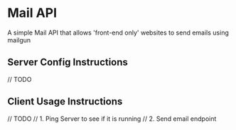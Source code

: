 # Mail API
 A simple Mail API that allows 'front-end only' websites to send emails using mailgun


## Server Config Instructions
// TODO

## Client Usage Instructions
// TODO
// 1. Ping Server to see if it is running
// 2. Send email endpoint
